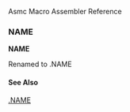 Asmc Macro Assembler Reference

### NAME

**NAME**

Renamed to .NAME

#### See Also

[.NAME](dot_name.md)

